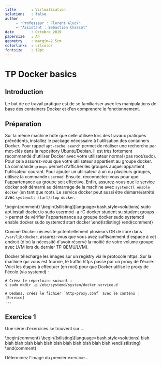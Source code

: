 ```yaml
---
title       : Virtualisation
solutions   : false
author      :
     - "Professeur : Florent Gluck"
     - "Assistant : Sebastien Chassot"
date        : Octobre 2019
papersize   : A4
geometry    : margin=2.5cm
colorlinks  : urlcolor
fontsize    : 12pt
---
```


# TP Docker basics

## Introduction

Le but de ce travail pratique est de se familiariser avec les manipulations de base des containers Docker et d'en comprendre le fonctionnement.

## Préparation

Sur la même machine hôte que celle utilisée lors des travaux pratiques précédents, installez le package nécessaire à l'utilisation des containers Docker. Pour rappel `apt-cache search` permet de réaliser une recherche par mot-clés dans la repository Ubuntu/Debian.
Il est très fortement recommandé d'utiliser Docker avec votre utilisateur normal (pas root/sudo). Pour cela assurez-vous que votre utilisateur appartient au groupe docker. La commande `groups` permet d'afficher les groupes auquel appartient l'utilisateur courant. Pour ajouter un utilisateur à un ou plusieurs groupes, utilisez la commande `usermod`. Ensuite, reconnectez-vous pour que l'appartenance au groupe soit effective.
Enfin, assurez-vous que le service docker soit démarré au démarrage de la machine avec `systemctl enable docker` (en tant que root). Le service docker peut aussi être démarré/arrêté avec `systemctl start/stop docker`.

\begin{comment}
\begin{lstlisting}[language=bash,style=solutions]
sudo apt install docker.io
sudo usermod -a -G docker student
su student
groups -> permet de vérifier l'appartenance au groupe docker
sudo systemctl enable docker
sudo systemctl start docker
\end{lstlisting}
\end{comment}

Comme Docker nécessite potentiellement plusieurs GB de libre dans `/var/lib/docker`, assurez-vous que vous avez suffisamment d'espace à cet endroit (d'où la nécessité d'avoir réservé la moitié de votre volume groupe avec LVM lors du dernier TP QEMU/LVM).

Docker télécharge les images sur un registry via le protocole https. Sur la machine qui vous est fournie, le traffic https passe par un proxy de l'école. Voici les étapes à effectuer (en root) pour que Docker utilise le proxy de l'école (via systemd) :

```
# Créez le répertoire suivant :
$ sudo mkdir -p /etc/systemd/system/docker.service.d

# Dedans, créez le fichier `http-proxy.conf` avec le contenu :
[Service]
...
```

## Exercice 1

Une série d'exercices se trouvent sur ...

\begin{comment}
\begin{lstlisting}[language=bash,style=solutions]
blah blah blah
blah blah blah
blah blah blah
blah blah blah
\end{lstlisting}
\end{comment}

Déterminez l'image du premier exercice...
